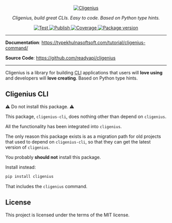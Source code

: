 <p align="center">
  <a href="https://cligenius.khulnasoft.com"><img src="https://cligenius.khulnasoft.com/img/logo-margin/logo-margin-vector.svg" alt="Cligenius"></a>
</p>
<p align="center">
    <em>Cligenius, build great CLIs. Easy to code. Based on Python type hints.</em>
</p>
<p align="center">
<a href="https://github.com/readyapi/cligenius/actions?query=workflow%3ATest" target="_blank">
    <img src="https://github.com/readyapi/cligenius/workflows/Test/badge.svg" alt="Test">
</a>
<a href="https://github.com/readyapi/cligenius/actions?query=workflow%3APublish" target="_blank">
    <img src="https://github.com/readyapi/cligenius/workflows/Publish/badge.svg" alt="Publish">
</a>
<a href="https://coverage-badge.samuelcolvin.workers.dev/redirect/readyapi/cligenius" target="_blank">
    <img src="https://coverage-badge.samuelcolvin.workers.dev/readyapi/cligenius.svg" alt="Coverage">
<a href="https://pypi.org/project/cligenius" target="_blank">
    <img src="https://img.shields.io/pypi/v/cligenius?color=%2334D058&label=pypi%20package" alt="Package version">
</a>
</p>

---

**Documentation**: <a href="https://cligenius.khulnasoftft.com" target="_blank">https://typekhulnasoftsoft.com/tutorial/cligenius-command/</a>

**Source Code**: <a href="https://github.com/readyapi/cligenius" target="_blank">https://github.com/readyapi/cligenius</a>

---

Cligenius is a library for building <abbr title="command line interface, programs executed from a terminal">CLI</abbr> applications that users will **love using** and developers will **love creating**. Based on Python type hints.

## Cligenius CLI

⚠️ Do not install this package. ⚠️

This package, `cligenius-cli`, does nothing other than depend on `cligenius`.

All the functionality has been integrated into `cligenius`.

The only reason this package exists is as a migration path for old projects that used to depend on `cligenius-cli`, so that they can get the latest version of `cligenius`.

You probably **should not** install this package.

Install instead:

```bash
pip install cligenius
```

That includes the `cligenius` command.

## License

This project is licensed under the terms of the MIT license.

